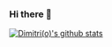 ### Hi there 👋

[![Dimitri(o)'s github stats](https://github-readme-stats.vercel.app/api?username=wdika)](https://github.com/anuraghazra/github-readme-stats)

<!--
**wdika/wdika** is a ✨ _special_ ✨ repository because its `README.md` (this file) appears on your GitHub profile.

Here are some ideas to get you started:

- 🔭 I’m currently working on ...
- 🌱 I’m currently learning ...
- 👯 I’m looking to collaborate on ...
- 🤔 I’m looking for help with ...
- 💬 Ask me about ...
- 📫 How to reach me: ...
- 😄 Pronouns: ...
- ⚡ Fun fact: ...
-->
